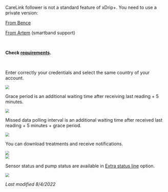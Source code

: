 CareLink follower is not a standard feature of xDrip+. You need to use a private version:

[From Bence](https://github.com/benceszasz/xDripCareLinkFollower/releases)

[From Artem](https://bigdigital.home.blog/) (smartband support)

</br>

**Check [requirements](https://github.com/benceszasz/xDripCareLinkFollower#requirements).**

</br>

Enter correctly your credentials and select the same country of your account.

<img src="../images/M-S-HDS-CF1.png" style="zoom:75%;" />

Grace period is an additional waiting time after receiving last reading + 5 minutes.

<img src="../images/M-S-HDS-CF2.png" style="zoom:75%;" />

Missed data polling interval is an additional waiting time after received last reading + 5 minutes + grace period.

<img src="../images/M-S-HDS-CF3.png" style="zoom:75%;" />

You can download treatments and receive notifications.

<img src="../images/M-S-HDS-CF4.png" style="zoom:75%;" />

</br>

<img src="../images/M-S-HDS-CF6.png" style="zoom:75%;" />

Sensor status and pump status are available in [Extra status line](../../use/lesscommon/#extra-status-line) option.

<img src="../images/M-S-HDS-CF5.png" style="zoom:75%;" />

</br>

*Last modified 8/4/2022*

